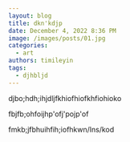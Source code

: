 ```yaml
---
layout: blog
title: dkn'kdjp
date: December 4, 2022 8:36 PM
image: /images/posts/01.jpg
categories:
  - art
authors: timileyin
tags:
  - djhbljd
---
```

d﻿jbo;hdh;ihjdljfkhiofhiofkhfiohioko

f﻿bjfb;ohfoijhp'ofj'pojp'of

f﻿mkb;jfbhuihfih;iofhkwn/lns/kod